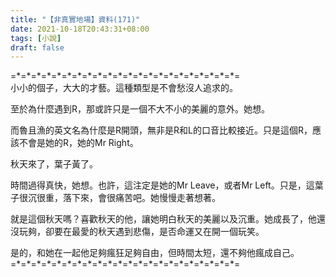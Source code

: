 ```yaml
---
title: "【非真實地場】資料(171)"
date: 2021-10-18T20:43:31+08:00
tags: [小說]
draft: false
---
```


=\*=\*=\*=\*=\*=\*=\*=\*=\*=\*=\*=\*=\*=\*=\*=\*=\*=\*=\*=\*=\*=\*=  
小小的個子，大大的才藝。這種類型是不會愁沒人追求的。  

至於為什麼遇到R，那或許只是一個不大不小的美麗的意外。她想。  

而魯且漁的英文名為什麼是R開頭，無非是R和L的口音比較接近。只是這個R，應該不會是她的R，她的Mr Right。    

秋天來了，葉子黃了。

時間過得真快，她想。也許，這注定是她的Mr Leave，或者Mr Left。只是，這葉子很沉很重，落下來，會很痛苦吧。她慢慢走著想著。  

就是這個秋天嗎？喜歡秋天的他，讓她明白秋天的美麗以及沉重。她成長了，他還沒玩夠，卻要在最愛的秋天遇到悲傷，是否命運又在開一個玩笑。

是的，和她在一起他足夠瘋狂足夠自由，但時間太短，還不夠他瘋成自己。  
=\*=\*=\*=\*=\*=\*=\*=\*=\*=\*=\*=\*=\*=\*=\*=\*=\*=\*=\*=\*=\*=\*=  